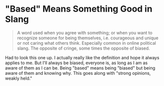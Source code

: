 # "Based" Means Something Good in Slang

> A word used when you agree with something; or when you want to
> recognize someone for being themselves, i.e. courageous and unique or
> not caring what others think. Especially common in online political
> slang. The opposite of cringe, some times the opposite of biased.

Had to look this one up. I actually really like the definition and hope
it always applies to me. But I'll always be biased, everyone is, as long
as I am as aware of them as I can be. Being "based" means being "biased"
but being aware of them and knowing why. This goes along with "strong
opinions, weakly held."

